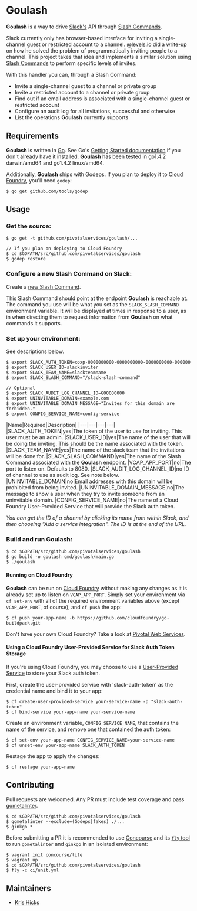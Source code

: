 Goulash
======
**Goulash** is a way to drive [Slack's](https://slack.com) API through [Slash Commands](https://api.slack.com/slash-commands).

Slack currently only has browser-based interface for inviting a single-channel guest or restricted account to a channel. [@levels.io](https://twitter.com/levelsio) did a [write-up](http://levels.io/slack-typeform-auto-invite-sign-ups/) on how he solved the problem of programmatically inviting people to a channel. This project takes that idea and implements a similar solution using [Slash Commands](https://api.slack.com/slash-commands) to perform specific levels of invites.

With this handler you can, through a Slash Command:

* Invite a single-channel guest to a channel or private group
* Invite a restricted account to a channel or private group
* Find out if an email address is associated with a single-channel guest or restricted account
* Configure an audit log for all invitations, successful and otherwise
* List the operations **Goulash** currently supports

## Requirements

**Goulash** is written in [Go](https://www.golang.org). See Go's [Getting Started documentation](https://www.golang.org/doc/install) if you don't already have it installed. **Goulash** has been tested in go1.4.2 darwin/amd64 and go1.4.2 linux/amd64.

Additionally, **Goulash** ships with [Godeps](https://github.com/tools/godep). If you plan to deploy it to [Cloud Foundry](http://pivotal.io/platform-as-a-service/pivotal-cloud-foundry), you'll need `godep`:

```
$ go get github.com/tools/godep
```

## Usage

### Get the source:

```
$ go get -t github.com/pivotalservices/goulash/...

// If you plan on deploying to Cloud Foundry
$ cd $GOPATH/src/github.com/pivotalservices/goulash
$ godep restore 
```

### Configure a new Slash Command on Slack:

Create a [new Slash Command](https://my.slack.com/services/new/slash-commands/).

This Slash Command should point at the endpoint **Goulash** is reachable at. The command you use will be what you set as the `SLACK_SLASH_COMMAND` environment variable. It will be displayed at times in response to a user, as in when directing them to request information from **Goulash** on what commands it supports.

### Set up your environment:

See descriptions below.

```
$ export SLACK_AUTH_TOKEN=xoxp-0000000000-0000000000-0000000000-000000
$ export SLACK_USER_ID=slackinviter
$ export SLACK_TEAM_NAME=slackteamname
$ export SLACK_SLASH_COMMAND="/slack-slash-command"
 
// Optional
$ export SLACK_AUDIT_LOG_CHANNEL_ID=G00000000
$ export UNINVITABLE_DOMAIN=example.com
$ export UNINVITABLE_DOMAIN_MESSAGE="Invites for this domain are forbidden."
$ export CONFIG_SERVICE_NAME=config-service
```

|Name|Required|Description|
|---|---|---|---|
|SLACK_AUTH_TOKEN|yes|The token of the user to use for inviting. This user must be an admin.
|SLACK_USER_ID|yes|The name of the user that will be doing the inviting. This should be the name associated with the token.
|SLACK_TEAM_NAME|yes|The name of the slack team that the invitations will be done for.
|SLACK_SLASH_COMMAND|yes|The name of the Slash Command associated with the **Goulash** endpoint.
|VCAP_APP_PORT|no|The port to listen on. Defaults to 8080.
|SLACK_AUDIT_LOG_CHANNEL_ID|no|ID of channel to use as audit log. See note below.
|UNINVITABLE_DOMAIN|no|Email addresses with this domain will be prohibited from being invited.
|UNINVITABLE_DOMAIN_MESSAGE|no|The message to show a user when they try to invite someone from an uninvitable domain.
|CONFIG_SERVICE_NAME|no|The name of a Cloud Foundry User-Provided Service that will provide the Slack auth token.

*You can get the ID of a channel by clicking its name from within Slack, and then choosing "Add a service integration". The ID is at the end of the URL.*

### Build and run Goulash:

```
$ cd $GOPATH/src/github.com/pivotalservices/goulash
$ go build -o goulash cmd/goulash/main.go
$ ./goulash
```

#### Running on Cloud Foundry
**Goulash** can be run on [Cloud Foundry](http://pivotal.io/platform-as-a-service/pivotal-cloud-foundry) without making any changes as it is already set up to listen on `VCAP_APP_PORT`. Simply set your environment via `cf set-env` with all of the required environment variables above (except `VCAP_APP_PORT`, of course), and `cf push` the app: 

```
$ cf push your-app-name -b https://github.com/cloudfoundry/go-buildpack.git
```

Don't have your own Cloud Foundry? Take a look at [Pivotal Web Services](http://run.pivotal.io).

#### Using a Cloud Foundry User-Provided Service for Slack Auth Token Storage

If you're using Cloud Foundry, you may choose to use a [User-Provided Service](http://docs.cloudfoundry.org/devguide/services/user-provided.html) to store your Slack auth token.

First, create the user-provided service with 'slack-auth-token' as the credential name and bind it to your app:

```
$ cf create-user-provided-service your-service-name -p "slack-auth-token"
$ cf bind-service your-app-name your-service-name
```

Create an environment variable, `CONFIG_SERVICE_NAME`, that contains the name of the service, and remove one that contained the auth token:

```
$ cf set-env your-app-name CONFIG_SERVICE_NAME=your-service-name
$ cf unset-env your-app-name SLACK_AUTH_TOKEN
```

Restage the app to apply the changes:

```
$ cf restage your-app-name
```

## Contributing
Pull requests are welcomed. Any PR must include test coverage and pass [gometalinter](https://github.com/alecthomas/gometalinter).

```
$ cd $GOPATH/src/github.com/pivotalservices/goulash
$ gometalinter --exclude=(Godeps|fakes) ./...
$ ginkgo *
```

Before submitting a PR it is recommended to use [Concourse](http://concourse.ci) and its [`fly` tool](http://concourse.ci/fly-cli.html) to run `gometalinter` and `ginkgo` in an isolated environment: 

```
$ vagrant init concourse/lite
$ vagrant up
$ cd $GOPATH/src/github.com/pivotalservices/goulash
$ fly -c ci/unit.yml
```

## Maintainers
* [Kris Hicks](mailto:krishicks@gmail.com)
